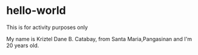 # hello-world

This is for activity purposes only

My name is Kriztel Dane B. Catabay, from Santa Maria,Pangasinan and I'm 20 years old.
